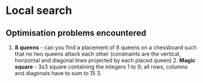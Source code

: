 # Local search



## Optimisation problems encountered
1. **8 queens** - can you find a placement of 8 queens on a chessboard such that no two queens attack each other (constraints are the vertical, horizontal and diagonal lines projected by each placed queen)
   2. **Magic square** - 3x3 square containing the integers 1 to 9; all rows, columns and diagonals have to sum to 15
   3. 
